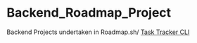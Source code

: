 # Backend_Roadmap_Project
Backend Projects undertaken in Roadmap.sh/
[Task Tracker CLI](https://roadmap.sh/projects/task-tracker)
